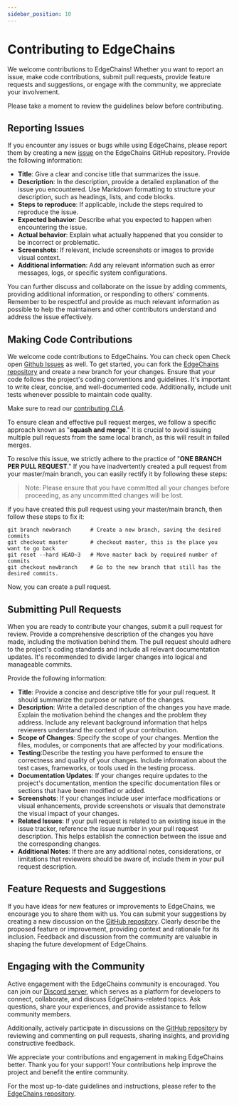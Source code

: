 ```yaml
---
sidebar_position: 10
---
```


# Contributing to EdgeChains

We welcome contributions to EdgeChains! Whether you want to report an issue, make code contributions, submit pull requests, provide feature requests and suggestions, or engage with the community, we appreciate your involvement.

Please take a moment to review the guidelines below before contributing.

## Reporting Issues

If you encounter any issues or bugs while using EdgeChains, please report them by creating a new [issue](https://github.com/arakoodev/edgechains/issues/new) on the EdgeChains GitHub repository. Provide the following information:

   - **Title**: Give a clear and concise title that summarizes the issue.
   - **Description**: In the description, provide a detailed explanation of the issue you encountered. Use Markdown formatting to structure your description, such as headings, lists, and code blocks.
   - **Steps to reproduce**: If applicable, include the steps required to reproduce the issue.
   - **Expected behavior**: Describe what you expected to happen when encountering the issue.
   - **Actual behavior**: Explain what actually happened that you consider to be incorrect or problematic.
   - **Screenshots**: If relevant, include screenshots or images to provide visual context.
   - **Additional information**: Add any relevant information such as error messages, logs, or specific system configurations.

You can further discuss and collaborate on the issue by adding comments, providing additional information, or responding to others' comments. Remember to be respectful and provide as much relevant information as possible to help the maintainers and other contributors understand and address the issue effectively.

## Making Code Contributions

We welcome code contributions to EdgeChains. You can check open Check open [Github Issues](https://github.com/arakoodev/edgechains/issues) as well. To get started, you can fork the [EdgeChains repository](https://github.com/arakoodev/EdgeChains) and create a new branch for your changes. Ensure that your code follows the project's coding conventions and guidelines. It's important to write clear, concise, and well-documented code. Additionally, include unit tests whenever possible to maintain code quality. 

Make sure to read our [contributing CLA](https://github.com/arakoodev/.github/blob/main/CLA.md).

To ensure clean and effective pull request merges, we follow a specific approach known as "**squash and merge**." It is crucial to avoid issuing multiple pull requests from the same local branch, as this will result in failed merges.

To resolve this issue, we strictly adhere to the practice of "**ONE BRANCH PER PULL REQUEST**." If you have inadvertently created a pull request from your master/main branch, you can easily rectify it by following these steps:

> Note: Please ensure that you have committed all your changes before proceeding, as any uncommitted changes will be lost.

 if you have created this pull request using your master/main branch, then follow these steps to fix it:
```
git branch newbranch      # Create a new branch, saving the desired commits
git checkout master       # checkout master, this is the place you want to go back
git reset --hard HEAD~3   # Move master back by required number of commits 
git checkout newbranch    # Go to the new branch that still has the desired commits. 
```
Now, you can create a pull request. 

## Submitting Pull Requests

When you are ready to contribute your changes, submit a pull request for review. Provide a comprehensive description of the changes you have made, including the motivation behind them. The pull request should adhere to the project's coding standards and include all relevant documentation updates. It's recommended to divide larger changes into logical and manageable commits.

Provide the following information:

   - **Title**: Provide a concise and descriptive title for your pull request. It should summarize the purpose or nature of the changes.
   - **Description**: Write a detailed description of the changes you have made. Explain the motivation behind the changes and the problem they address. Include any relevant background information that helps reviewers understand the context of your contribution.
   - **Scope of Changes**: Specify the scope of your changes. Mention the files, modules, or components that are affected by your modifications.
   - **Testing**:Describe the testing you have performed to ensure the correctness and quality of your changes. Include information about the test cases, frameworks, or tools used in the testing process.
   - **Documentation Updates**: If your changes require updates to the project's documentation, mention the specific documentation files or sections that have been modified or added.
   - **Screenshots**: If your changes include user interface modifications or visual enhancements, provide screenshots or visuals that demonstrate the visual impact of your changes.
   - **Related Issues**: If your pull request is related to an existing issue in the issue tracker, reference the issue number in your pull request description. This helps establish the connection between the issue and the corresponding changes.
   - **Additional Notes**: If there are any additional notes, considerations, or limitations that reviewers should be aware of, include them in your pull request description.

## Feature Requests and Suggestions

If you have ideas for new features or improvements to EdgeChains, we encourage you to share them with us. You can submit your suggestions by creating a new discussion on the [GitHub repository](https://github.com/arakoodev/edgechains/discussions/new). Clearly describe the proposed feature or improvement, providing context and rationale for its inclusion. Feedback and discussion from the community are valuable in shaping the future development of EdgeChains.

## Engaging with the Community

Active engagement with the EdgeChains community is encouraged. You can join our [Discord server](https://discord.gg/MtEPK9cnSF), which serves as a platform for developers to connect, collaborate, and discuss EdgeChains-related topics. Ask questions, share your experiences, and provide assistance to fellow community members. 

Additionally, actively participate in discussions on the [GitHub repository](https://github.com/arakoodev/edgechains/discussions) by reviewing and commenting on pull requests, sharing insights, and providing constructive feedback.

We appreciate your contributions and engagement in making EdgeChains better. Thank you for your support! Your contributions help improve the project and benefit the entire community.

For the most up-to-date guidelines and instructions, please refer to the [EdgeChains repository](https://github.com/arakoodev/edgechains).
